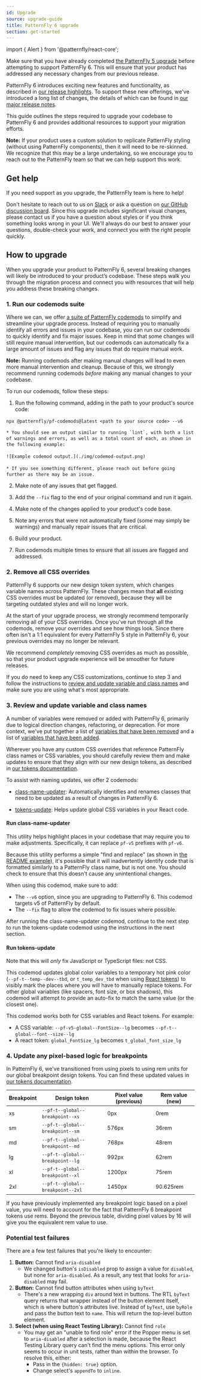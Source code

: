 ```yaml
---
id: Upgrade
source: upgrade-guide
title: PatternFly 6 upgrade
section: get-started
---
```

import { Alert } from '@patternfly/react-core';

<Alert variant="info" isInline title="Before you upgrade"> Make sure that you have already completed [the PatternFly 5 upgrade](https://v5-archive.patternfly.org/get-started/upgrade) before attempting to support PatternFly 6. This will ensure that your product has addressed any necessary changes from our previous release.
</Alert>

PatternFly 6 introduces exciting new features and functionality, as described in [our release highlights](/get-started/release-highlights). To support these new offerings, we've introduced a long list of changes, the details of which can be found in [our major release notes](/get-started/upgrade/release-notes). 

This guide outlines the steps required to upgrade your codebase to PatternFly 6 and provides additional resources to support your migration efforts.  

**Note:** If your product uses a custom solution to replicate PatternFly styling (without using PatternFly components), then it will need to be re-skinned. We recognize that this may be a large undertaking, so we encourage you to reach out to the PatternFly team so that we can help support this work. 

## Get help 

If you need support as you upgrade, the PatternFly team is here to help! 

Don't hesitate to reach out to us on [Slack](https://join.slack.com/t/patternfly/shared_invite/zt-1npmqswgk-bF2R1E2rglV8jz5DNTezMQ) or ask a question on [our GitHub discussion board](https://github.com/orgs/patternfly/discussions). Since this upgrade includes significant visual changes, please contact us if you have a question about styles or if you think something looks wrong in your UI. We'll always do our best to answer your questions, double-check your work, and connect you with the right people quickly. 

## How to upgrade

When you upgrade your product to PatternFly 6, several breaking changes will likely be introduced to your product’s codebase. These steps walk you through the migration process and connect you with resources that will help you address these breaking changes.

### 1. Run our codemods suite

Where we can, we offer [a suite of PatternFly codemods](https://github.com/patternfly/pf-codemods/) to simplify and streamline your upgrade process. Instead of requiring you to manually identify all errors and issues in your codebase, you can run our codemods to quickly identify and fix major issues. Keep in mind that some changes will still require manual intervention, but our codemods can automatically fix a large amount of issues and flag any issues that do require manual work.

**Note:** Running codemods after making manual changes will lead to even more manual intervention and cleanup. Because of this, we strongly recommend running codemods _before_ making any manual changes to your codebase.

To run our codemods, follow these steps: 

1. Run the following command, adding in the path to your product's source code: 

  `npx @patternfly/pf-codemods@latest <path to your source code> --v6`

    * You should see an output similar to running `lint`, with both a list of warnings and errors, as well as a total count of each, as shown in the following example:
    
    ![Example codemod output.](./img/codemod-output.png)

    * If you see something different, please reach out before going further as there may be an issue.

2. Make note of any issues that get flagged.

3. Add the `--fix` flag to the end of your original command and run it again. 

4. Make note of the changes applied to your product's code base.

5. Note any errors that were not automatically fixed (some may simply be warnings) and manually repair issues that are critical.

6. Build your product.

7. Run codemods multiple times to ensure that all issues are flagged and addressed.

### 2. Remove all CSS overrides

PatternFly 6 supports our new design token system, which changes variable names across PatternFly. These changes mean that **all** existing CSS overrides must be updated (or removed), because they will be targeting outdated styles and will no longer work. 

At the start of your upgrade process, we strongly recommend temporarily removing all of your CSS overrides. Once you've run through all the codemods, remove your overrides and see how things look. Since there often isn't a 1:1 equivalent for every PatternFly 5 style in PatternFly 6, your previous overrides may no longer be relevant. 

We recommend *completely* removing CSS overrides as much as possible, so that your product upgrade experience will be smoother for future releases. 

If you do need to keep any CSS customizations, continue to step 3 and follow the instructions to [review and update variable and class names](#3-review-and-update-variable-and-class-names) and make sure you are using what's most appropriate.

### 3. Review and update variable and class names
A number of variables were removed or added with PatternFly 6, primarily due to logical direction changes, refactoring, or deprecation. For more context, we've put together a list of [variables that have been removed](https://docs.google.com/spreadsheets/d/e/2PACX-1vQQLWzMGQTAFHr6ClxoOZPpSNhP-frqu9w0DBzFJG0SOyBKKvjVV5wqz2o_Nh6jnO73oiXH259t5-V0/pubhtml?gid=673459372&single=true) and a list of [variables that have been added](https://docs.google.com/spreadsheets/d/e/2PACX-1vQQLWzMGQTAFHr6ClxoOZPpSNhP-frqu9w0DBzFJG0SOyBKKvjVV5wqz2o_Nh6jnO73oiXH259t5-V0/pubhtml?gid=0&single=true).

Wherever you have any custom CSS overrides that reference PatternFly class names or CSS variables, you should carefully review them and make updates to ensure that they align with our new design tokens, as described in [our tokens documentation](/tokens/all-patternfly-tokens). 

To assist with naming updates, we offer 2 codemods: 
- [class-name-updater](https://github.com/patternfly/pf-codemods/tree/main/packages/class-name-updater): Automatically identifies and renames classes that need to be updated as a result of changes in PatternFly 6.

- [tokens-update](https://github.com/patternfly/pf-codemods?tab=readme-ov-file#tokens-update): Helps update global CSS variables in your React code.

#### Run class-name-updater
This utility helps highlight places in your codebase that may require you to make adjustments. Specifically, it can replace `pf-v5` prefixes with `pf-v6`. 

Because this utility performs a simple "find and replace" (as shown in [the README example](https://github.com/patternfly/pf-codemods/tree/main/packages/class-name-updater#example)), it's possible that it will inadvertently identify code that is formatted similarly to a PatternFly class name, but is not one. You should check to ensure that this doesn't cause any unintentional changes.

When using this codemod, make sure to add: 
- The `--v6` option, since you are upgrading to PatternFly 6. This codemod targets v5 of PatternFly by default.
- The `--fix` flag to allow the codemod to fix issues where possible.

After running the class-name-updater codemod, continue to the next step to run the tokens-update codemod using the instructions in the next section.

#### Run tokens-update
Note that this will *only* fix JavaScript or TypeScript files: not CSS. 

This codemod updates global color variables to a temporary hot pink color (`--pf-t--temp--dev--tbd`, or `t_temp_dev_tbd` when using [React tokens](/tokens/develop-with-tokens#react-tokens)) to visibly mark the places where you will have to manually replace tokens. For other global variables (like spacers, font size, or box shadows), this codemod will attempt to provide an auto-fix to match the same value (or the closest one).

This codemod works both for CSS variables and React tokens. For example:
- A CSS variable: `--pf-v5-global--FontSize--lg` becomes `--pf-t--global--font--size--lg`
- A react token: `global_FontSize_lg` becomes `t_global_font_size_lg`

### 4. Update any pixel-based logic for breakpoints

In PatternFly 6, we've transitioned from using pixels to using rem units for our global breakpoint design tokens. You can find these updated values in [our tokens documentation](/tokens/all-patternfly-tokens).

Breakpoint | Design token | Pixel value (previous) | Rem value (new) |
| --- | --- | --- | --- |
| xs |`--pf-t--global--breakpoint--xs` | 0px | 0rem
| sm |`--pf-t--global--breakpoint--sm` | 576px | 36rem
| md |`--pf-t--global--breakpoint--md` | 768px | 48rem
| lg |`--pf-t--global--breakpoint--lg` | 992px | 62rem
| xl |`--pf-t--global--breakpoint--xl` | 1200px | 75rem
| 2xl |`--pf-t--global--breakpoint--2xl` | 1450px | 90.625rem

If you have previously implemented any breakpoint logic based on a pixel value, you will need to account for the fact that PatternFly 6 breakpoint tokens use rems. Beyond the previous table, dividing pixel values by 16 will give you the equivalent rem value to use.

### Potential test failures

There are a few test failures that you're likely to encounter: 

1. **Button:** Cannot find `aria-disabled`
    - We changed button's `isDisabled` prop to assign a value for `disabled`, but none for `aria-disabled`. As a result, any test that looks for `aria-disabled` may fail.
1. **Button:** Cannot find button attributes when using `byText`
    - There's a new wrapping `div` around text in buttons. The RTL `byText` query returns that wrapper instead of the button element itself, which is where button's attributes live. Instead of `byText`, use `byRole` and pass the button text to `name`. This will return the top-level button element.
1. **Select (when using React Testing Library):** Cannot find `role`
    - You may get an "unable to find role" error if the Popper menu is set to `aria-disabled` after a selection is made, because the React Testing Library query can't find the menu options. This error only seems to occur in unit tests, rather than within the browser. To resolve this, either: 
        - Pass in the `{hidden: true}` option. 
        - Change select's `appendTo` to `inline`.
